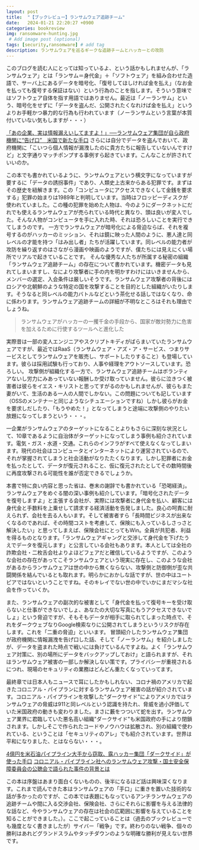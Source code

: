 ```yaml
---
layout: post
title:  "【ブックレビュー】ランサムウェア追跡チーム"
date:   2024-01-21 22:20:27 +0900
categories: bookreview
img: ransomware-hunting.jpg
 # Add image post (optional)
tags: [security,ransomware] # add tag
description: ランサムウェアを巡るギークな追跡チームとハッカーとの攻防
---
```


このブログを読む人にとっては知っているよ、という話かもしれませんが、「ランサムウェア」とは「ランサム＝身代金」＋「ソフトウェア」を組み合わせた造語で、サーバ上にあるデータを暗号化、「復号してほしければ金を払え」（なお金を払っても復号する保証はない）という行為のことを指します。そういう意味ではソフトウェア自体を指す用語ではありません。最近は「ノーランサム」という、暗号化をせずに「データを盗んだ、公開されたくなれけば金を払え」というよりお手軽かつ暴力的な行為も行われています（ノーランサムという言葉が本質付いていない気もしますが・・・）

[「あの企業、実は情報漏えいしてますよ！」──ランサムウェア集団が自ら政府機関に“告げ口”　米国で新たな手口](https://www.itmedia.co.jp/news/articles/2311/27/news055.html)
さらには自分でデータを盗んでおいて、政府機関に「こいつら個人情報が漏洩したのに貴方たちに報告していないんですけど」と文字通りマッチポンプする事例すら起きています。こんなことが許されていいのか。

この本でも書かれているように、ランサムウェアという横文字になっていますが要するに「データの誘拐事件」であり、人類史上古来からある犯罪です。まずはその歴史を紐解きます。この「コンピュータにアクセスできなくして金銭を要求する」犯罪の始まりは1989年と判明しています。当時はフロッピーディスクが使われていました。この種の犯罪を始めた人物は、今のようにダークネットにだれでも使えるランサムウェアが売られている時代と異なり、頭は良いが変人でした。そんな人物がコンピュータを手に入れた時、それは恐ろしいことを実行できてしまうのです。
一方でランサムウェアが暗号化による脅迫ならば、それを複号するのがハッカーのミッション、それは鏡に映った人間のように、悪人達と同レベルの才能を持つ「はみ出し者」たちが活躍しています。同レベルの能力者が攻防を繰り返すのはさながら漫画や映画のようですが、僕たちには見えにくい場所でリアルで起きていることです。
そんな優秀な人たちが所属する秘密の組織「ランサムウェア追跡チーム」の存在について書かれています。機密データも見れてしまいますし、なにより攻撃者に手の内を明かすわけにはいきませんから、メンバーの選定、入会条件は厳しいそうです。ランサムウェア攻撃者の背後にはロシアや北朝鮮のような特定の国を攻撃することを目的とした組織がいたりします。そうなると同レベルの能力バトルなどという茶化せる話しではなくなり、命に係わります。ランサムウェア追跡チームの詳細が不明なところはそれも理由でしょうね。

>ランサムウェアがハッカーの一攫千金の手段から、国家が敵対勢力に危害を加えるために行使するツールへと進化した

実際昔は一部の変人エンジニアやスクリプトキディがばらまいていたランサムウェアですが、最近ではRaaS（ランサムウェア・アズ・ア・サービス、つまりサービスとしてランサムウェアを販売し、サポートしたりすること）も登場しています。彼らは採用試験も行っており、人事や経理をアウトソースしています。恐ろしい。
攻撃側が組織化する一方で、ランサムウェア追跡チームはボランティアないし労力にみあっていない報酬しか受け取っていません。彼らに泣きつく被害者は彼らをイエス・キリストと思ってすがるのかもしれませんが、彼らもまた妻がいて、生活のある一人の人間でしかない。この問題についても記しています（OSSのメンテナーと同じようなシチュエーションですね）しかし彼らがお金を要求しだしたり、「もうやめた！」となってしまうと途端に攻撃側のやりたい放題になってしまうという・・・。

一企業がランサムウェアのターゲットになることよりもさらに深刻な状況として、10章であるように自治体がターゲットになってしまう事例も紹介されています。電気・ガス・水道・交通。これらのインフラがすべて使えなくなってしまいます。現代の社会はコンピュータとインターネットにより運営されているので、それが掌握されてしまうと社会活動がなりたたくなります。しかし犯罪者にお金を払ったとして、データが復元されること、仮に復元されたとしてその数時間後に再度攻撃される可能性を誰が否定できるでしょうか。

本書で特に良い内容と思った省は、巻末の謝辞でも書かれている「恐喝経済」。ランサムウェアをめぐる闇の深い事例も紹介しています。「暗号化されたデータを復号しますよ」と主張する会社が、実際には攻撃者に身代金を払い、顧客には身代金と手数料を上乗せして請求する経済活動を告発しました。良心の呵責に耐えられず、会社を去る人もいます。そして被害者すら「長時間ビジネスが出来なくなるのであれば、その時間コストを考慮して、保険にも入っているしさっさと解決したい」と思ってしまえば、保険会社にとってもWin。全員が共犯者、利益を得るものとなります。「ランサムウェアギャングと交渉して身代金を下げたうえでデータを復元します」と公言している会社もあります。本人としては全社の詐欺会社・二枚舌会社よりよほどフェアだと確信しているようですが、このような会社の存在があってこそランサムウェアという現実に存在し、このような会社があるからランサムウェアは世の中から無くならない、攻撃側と防御側が歪な共闘関係を結んでいるとも取れます。明らかにおかしな話ですが、世の中はユートピアではないということですね。そのキレイでない世の中でいかにまだマシな社会を作っていくか。

また、ランサムウェアの副次的な被害として「身代金を払って復号キーを受け取らないと仕事ができないでしょ、あなたの大切な写真にもうアクセスできないでしょ」という脅迫ですが、そもそもデータが相手に取られてしまった時点で、それをダークウェブなりGoogle検索なりに公開されてしまうというリスクが存在します。これを「二重の脅迫」といいます。
冒頭紹介したランサムウェア集団が政府機関に情報漏洩を告げ口した話、そして「ノーランサム」を紹介しましたが、データを盗まれた時点で戦いには負けているんですよね。よく「ランサムウェア対策に、別の場所にデータをバックアップしておけ」と語られますが、それはランサムウェア被害の一部しか解決しない策です。プライバシーが重視されるにつれ、現場のセキュリティの業務はどんどん重たくなっていってます。

最終章では日本人もニュースで耳にしたかもしれない、コロナ禍のアメリカで起きたコロニアル・パイプランに対するランサムウェア被害の話が紹介されています。コロニアル・パイプラインを攻撃した"ダークサイド"によりアメリカではランサムウェアの脅威は911と同レベルという認識を持たれ、脅威を過小評価していた米国政府の動きも変わりました。まさに藪をつついて蛇を出す。ランサムウェア業界に君臨していた悪名高い組織"ダークサイド"も米国政府の手により閉鎖されます。しかしそこで作られたコードやノウハウは拡散され、別の組織で使われている、ということは「セキュリティのアレ」でも紹介されています。世界は平和になりました、とはならない・・・。

[4億円を米石油パイプライン大手から窃取、露ハッカー集団「ダークサイド」が使った手口](https://internet.watch.impress.co.jp/docs/column/dlis/1331673.html)
[コロニアル・パイプライン社へのランサムウェア攻撃・国土安全保障委員会の公聴会で語られた事件の背景とは](https://www.cloudgate.jp/security-news/colonial-pipeline-ransomware-attack-cause-and-why-it-paid-ransom.html)

この本は序盤はあまり面白くないものの、後半になるほど話は興味深くなります。これまで読んできた本はランサムウェアの「手口」に重きを置いた技術的な話が多かったのですが、この本では表題にもなっているアンチランサムウェアの追跡チームや間に入る交渉会社、保険会社、さらにそれらに影響を与える法律的な話など、今やランサムウェアの存在は社会の広範囲に影響を与えていることを知ることができました。）。ここで起こっていることは（過去のブックレビューでも幾度となく書きましたが）サイバー「戦争」です。終わりのない戦争、個々の勝利はあれどグランドスラムやタッチダウンのような明確な勝利が見えない世界です。